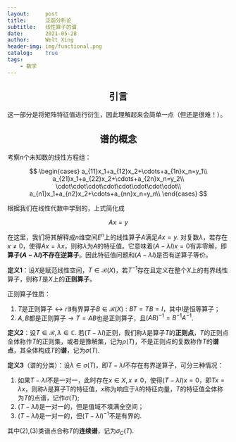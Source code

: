 ```yaml
---
layout:     post
title:      泛函分析论
subtitle:   线性算子的谱
date:       2021-05-28
author:     Welt Xing
header-img: img/functional.png
catalog:    true
tags:
    - 数学
---
```


## <center>引言

这一部分是将矩阵特征值进行衍生，因此理解起来会简单一点（但还是很难！）。

## <center>谱的概念

考察$n$个未知数的线性方程组：

$$
\begin{cases}
a_{11}x_1+a_{12}x_2+\cdots+a_{1n}x_n=y_1\\
a_{21}x_1+a_{22}x_2+\cdots+a_{2n}x_n=y_2\\
\cdot\cdot\cdot\cdot\cdot\cdot\cdot\cdot\\
a_{n1}x_1+a_{n2}x_2+\cdots+a_{nn}x_n=y_n\\
\end{cases}
$$

根据我们在线性代数中学到的，上式简化成

$$
Ax=y
$$

在这里，我们将其解释成$n$维空间$E^n$上的线性算子$A$满足$Ax=y$. 对复数$\lambda$，若存在$x\neq0$，使得$Ax=\lambda x$，则称$\lambda$为$A$的特征值。它意味着$(A-\lambda I)x=0$有非零解，即**算子$(A-\lambda I)$不存在逆算子**。因此特征值问题和$(A-\lambda I)$是否有逆算子等价。

**定义1**：设$X$是赋范线性空间，$T\in\mathscr{B}(X)$，若$T^{-1}$存在且定义在整个$X$上的有界线性算子，则称$T$是$X$上的**正则算子**。

正则算子性质：

1. $T$是正则算子$\leftrightarrow r\exists$有界算子$B\in\mathscr{B}(X):BT=TB=I$，其中$I$是恒等算子；
2. $A,B$都是正则算子$\to T=AB$也是正则算子，且$(AB)^{-1}=B^{-1}A^{-1}$.

**定义2**：设$T\in\mathscr{B},\lambda\in\mathbb{C}$. 若$(T-\lambda I)$正则，我们称$\lambda$是算子$T$的**正则点**，$T$的正则点全体称作$T$的正则集，或者是豫解集，记为$\rho(T)$，不是正则点的复数称作$T$的**谱点**，其全体构成$T$的**谱**，记为$\sigma(T)$.

**定义3**（谱的分类）：设$\lambda\in\sigma(T)$，即$T-\lambda I$不存在有界逆算子，可分三种情况：

1. 如果$T-\lambda I$不是一对一，此时存在$x\in X,x\neq0$，使得$(T-\lambda I)x=0$，即$Tx=\lambda x$，则称$\lambda$是算子T的特征值，$x$称为响应于$\lambda$的特征向量，$T$的特征值全体称为$T$的点谱，记作$\sigma(T)$;
2. $(T-\lambda I)$是一对一的，但是值域不填满全空间；
3. $(T-\lambda I)$是一对一的，但$(T-\lambda I)^{-1}$不是有界的.

其中(2),(3)类谱点合称$T$的**连续谱**，记为$\sigma_C(T)$.
